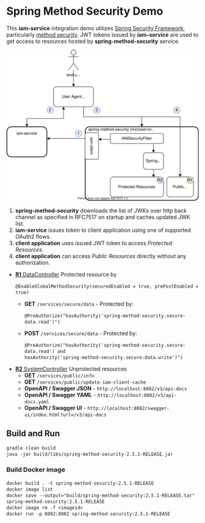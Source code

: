 # Spring Method Security Demo
This __iam-service__ integration demo utilizes [Spring Security Framework](https://docs.spring.io/spring-security/site/docs/5.3.3.BUILD-SNAPSHOT/reference/html5/#preface), 
particularly [method security](https://www.baeldung.com/spring-security-method-security). 
JWT tokens issued by __iam-service__ are used to get access to resources hosted by __spring-method-security__ service. 

![demo-architecture](docs/spring-method-security.svg)

1. __spring-method-security__ downloads the list of JWKs over http back channel as specified in RFC7517 on startup and caches updated JWK list.
2. __iam-service__ issues token to client application using one of supported OAuth2 flows.
3. __client application__ uses issued JWT token to access *Protected Resources*. 
4. __client application__ can access *Public Resources* directly without any authorization.

* [__R1__ DataController](src/main/java/one/microproject/iamservice/examples/methodsecurity/controller/DataController.java)
    Protected resource by 
    ```
    @EnableGlobalMethodSecurity(securedEnabled = true, prePostEnabled = true)
    ```
  * __GET__ ``/services/secure/data`` - Protected by:
    ```
    @PreAuthorize("hasAuthority('spring-method-security.secure-data.read')")
    ```
  * __POST__ ``/services/secure/data`` - Protected by:
    ```
    @PreAuthorize("hasAuthority('spring-method-security.secure-data.read') and 
    hasAuthority('spring-method-security.secure-data.write')")
    ``` 
* [__R2__ SystemController](src/main/java/one/microproject/iamservice/examples/methodsecurity/controller/SystemController.java)
  Unprotected resources
  * __GET__ ``/services/public/info``
  * __GET__ ``/services/public/update-iam-client-cache`` 
  * __OpenAPI / Swagger JSON__ - ```http://localhost:8082/v3/api-docs```
  * __OpenAPI / Swagger YAML__ - ```http://localhost:8082/v3/api-docs.yaml```
  * __OpenAPI / Swagger UI__ - ```http://localhost:8082/swagger-ui/index.html?url=/v3/api-docs```


## Build and Run
```
gradle clean build
java -jar build/libs/spring-method-security-2.5.1-RELEASE.jar
```

### Build Docker image 
```
docker build . -t spring-method-security:2.5.1-RELEASE
docker image list
docker save --output="build/spring-method-security:2.5.1-RELEASE.tar" spring-method-security:2.5.1-RELEASE
docker image rm -f <imageid>
docker run -p 8082:8082 spring-method-security:2.5.1-RELEASE
```
